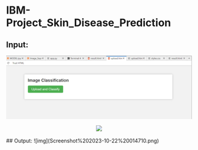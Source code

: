 # IBM-Project_Skin_Disease_Prediction
## Input:
![img](Screenshot%202023-10-22%20015200.png)
<p align='center' width:"50px">
<image src="Input_img.jpg">
</p>
## Output:
![img](Screenshot%202023-10-22%20014710.png)
